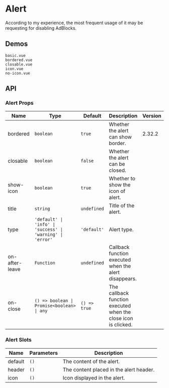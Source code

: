 # Alert

According to my experience, the most frequent usage of it may be requesting for disabling AdBlocks.

## Demos

```demo
basic.vue
bordered.vue
closable.vue
icon.vue
no-icon.vue
```

## API

### Alert Props

| Name | Type | Default | Description | Version |
| --- | --- | --- | --- | --- |
| bordered | `boolean` | `true` | Whether the alert can show border. | 2.32.2 |
| closable | `boolean` | `false` | Whether the alert can be closed. |  |
| show-icon | `boolean` | `true` | Whether to show the icon of alert. |  |
| title | `string` | `undefined` | Title of the alert. |  |
| type | `'default' \| 'info' \| 'success' \| 'warning' \| 'error'` | `'default'` | Alert type. |  |
| on-after-leave | `Function` | `undefined` | Callback function executed when the alert disappears. |  |
| on-close | `() => boolean \| Promise<boolean> \| any` | `() => true` | The callback function executed when the close icon is clicked. |  |

### Alert Slots

| Name    | Parameters | Description                             |
| ------- | ---------- | --------------------------------------- |
| default | `()`       | The content of the alert.               |
| header  | `()`       | The content placed in the alert header. |
| icon    | `()`       | Icon displayed in the alert.            |
